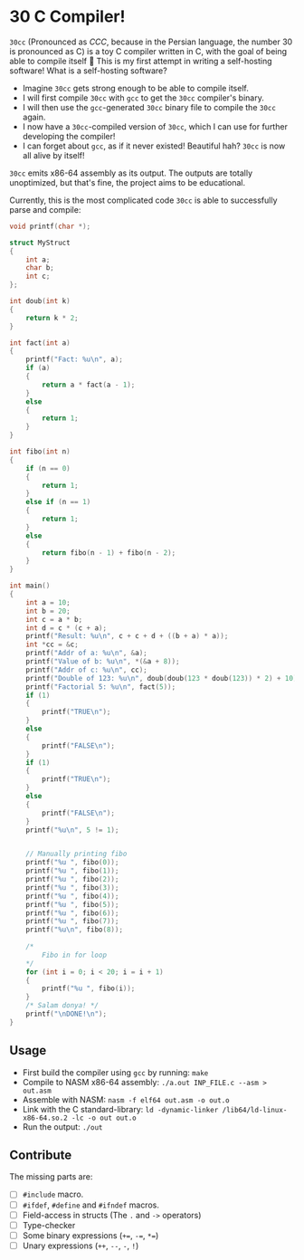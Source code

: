 # 30 C Compiler!

`30cc` (Pronounced as *CCC*, because in the Persian language, the number 30 is pronounced as C) is a toy C compiler written in C, with the goal of being able to compile itself 🤝 This is my first attempt in writing a self-hosting software! What is a self-hosting software?

- Imagine `30cc` gets strong enough to be able to compile itself.
- I will first compile `30cc` with `gcc` to get the `30cc` compiler's binary.
- I will then use the `gcc`-generated `30cc` binary file to compile the `30cc` again.
- I now have a `30cc`-compiled version of `30cc`, which I can use for further developing the compiler!
- I can forget about `gcc`, as if it never existed! Beautiful hah? `30cc` is now all alive by itself!

`30cc` emits x86-64 assembly as its output. The outputs are totally unoptimized, but that's fine, the project aims to be educational.

Currently, this is the most complicated code `30cc` is able to successfully parse and compile:

```c
void printf(char *);

struct MyStruct
{
    int a;
    char b;
    int c;
};

int doub(int k)
{
    return k * 2;
}

int fact(int a)
{
    printf("Fact: %u\n", a);
    if (a)
    {
        return a * fact(a - 1);
    }
    else
    {
        return 1;
    }
}

int fibo(int n)
{
    if (n == 0)
    {
        return 1;
    }
    else if (n == 1)
    {
        return 1;
    }
    else
    {
        return fibo(n - 1) + fibo(n - 2);
    }
}

int main()
{
    int a = 10;
    int b = 20;
    int c = a * b;
    int d = c * (c + a);
    printf("Result: %u\n", c + c + d + ((b + a) * a));
    int *cc = &c;
    printf("Addr of a: %u\n", &a);
    printf("Value of b: %u\n", *(&a + 8));
    printf("Addr of c: %u\n", cc);
    printf("Double of 123: %u\n", doub(doub(123 * doub(123)) * 2) + 10);
    printf("Factorial 5: %u\n", fact(5));
    if (1)
    {
        printf("TRUE\n");
    }
    else
    {
        printf("FALSE\n");
    }
    if (1)
    {
        printf("TRUE\n");
    }
    else
    {
        printf("FALSE\n");
    }
    printf("%u\n", 5 != 1);


    // Manually printing fibo
    printf("%u ", fibo(0));
    printf("%u ", fibo(1));
    printf("%u ", fibo(2));
    printf("%u ", fibo(3));
    printf("%u ", fibo(4));
    printf("%u ", fibo(5));
    printf("%u ", fibo(6));
    printf("%u ", fibo(7));
    printf("%u\n", fibo(8));
    
    /*
        Fibo in for loop
    */
    for (int i = 0; i < 20; i = i + 1)
    {
        printf("%u ", fibo(i));
    }
    /* Salam donya! */
    printf("\nDONE!\n");
}
```

## Usage

- First build the compiler using `gcc` by running: `make`
- Compile to NASM x86-64 assembly: `./a.out INP_FILE.c --asm > out.asm`
- Assemble with NASM: `nasm -f elf64 out.asm -o out.o`
- Link with the C standard-library: `ld -dynamic-linker /lib64/ld-linux-x86-64.so.2 -lc -o out out.o`
- Run the output: `./out`

## Contribute

The missing parts are:

- [ ] `#include` macro.
- [ ] `#ifdef`, `#define` and `#ifndef` macros.
- [ ] Field-access in structs (The `.` and `->` operators)
- [ ] Type-checker
- [ ] Some binary expressions (`+=`, `-=`, `*=`)
- [ ] Unary expressions (`++`, `--`, `-`, `!`)
